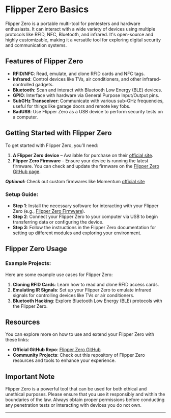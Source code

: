# Flipper Zero Basics

Flipper Zero is a portable multi-tool for pentesters and hardware enthusiasts. It can interact with a wide variety of devices using multiple protocols like RFID, NFC, Bluetooth, and infrared. It's open-source and highly customizable, making it a versatile tool for exploring digital security and communication systems.

## Features of Flipper Zero

- **RFID/NFC**: Read, emulate, and clone RFID cards and NFC tags.
- **Infrared**: Control devices like TVs, air conditioners, and other infrared-controlled gadgets.
- **Bluetooth**: Scan and interact with Bluetooth Low Energy (BLE) devices.
- **GPIO**: Interface with hardware via General Purpose Input/Output pins.
- **SubGHz Transceiver**: Communicate with various sub-GHz frequencies, useful for things like garage doors and remote key fobs.
- **BadUSB**: Use Flipper Zero as a USB device to perform security tests on a computer.
  
## Getting Started with Flipper Zero

To get started with Flipper Zero, you’ll need:
1. **A Flipper Zero device** – Available for purchase on their [official site](https://flipperzero.one/).
2. **Flipper Zero Firmware** – Ensure your device is running the latest firmware. You can check and update the firmware on the [Flipper Zero GitHub page](https://github.com/Flipper-Zero).

***Optional:*** Check out custom firmwares like Momentum [official site](https://momentum-fw.dev/)

### Setup Guide:
- **Step 1**: Install the necessary software for interacting with your Flipper Zero (e.g., [Flipper Zero Firmware](https://github.com/Flipper-Zero)).
- **Step 2**: Connect your Flipper Zero to your computer via USB to begin transferring data or configuring the device.
- **Step 3**: Follow the instructions in the Flipper Zero documentation for setting up different modules and exploring your environment.

## Flipper Zero Usage

### Example Projects:
Here are some example use cases for Flipper Zero:

1. **Cloning RFID Cards**: Learn how to read and clone RFID access cards.
2. **Emulating IR Signals**: Set up your Flipper Zero to emulate infrared signals for controlling devices like TVs or air conditioners.
3. **Bluetooth Hacking**: Explore Bluetooth Low Energy (BLE) protocols with the Flipper Zero.

## Resources

You can explore more on how to use and extend your Flipper Zero with these links:

- **Official GitHub Repo**: [Flipper Zero GitHub](https://github.com/Flipper-Zero)
- **Community Projects**: Check out this repository of Flipper Zero resources and tools to enhance your experience.


## Important Note

Flipper Zero is a powerful tool that can be used for both ethical and unethical purposes. Please ensure that you use it responsibly and within the boundaries of the law. Always obtain proper permissions before conducting any penetration tests or interacting with devices you do not own.

---
